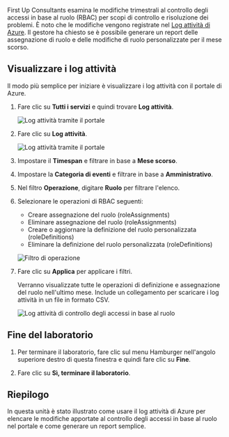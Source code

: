 First Up Consultants esamina le modifiche trimestrali al controllo degli accessi in base al ruolo (RBAC) per scopi di controllo e risoluzione dei problemi. È noto che le modifiche vengono registrate nel [Log attività di Azure](/azure/monitoring-and-diagnostics/monitoring-overview-activity-logs). Il gestore ha chiesto se è possibile generare un report delle assegnazione di ruolo e delle modifiche di ruolo personalizzate per il mese scorso.

## <a name="view-activity-logs"></a>Visualizzare i log attività

Il modo più semplice per iniziare è visualizzare i log attività con il portale di Azure.

1. Fare clic su **Tutti i servizi** e quindi trovare **Log attività**.

    ![Log attività tramite il portale](../media-draft/7-all-services-activity-log.png)

1. Fare clic su **Log attività**.

    ![Log attività tramite il portale](../media-draft/7-activity-log-portal.png)

1. Impostare il **Timespan** e filtrare in base a **Mese scorso**.

1. Impostare la **Categoria di eventi** e filtrare in base a **Amministrativo**.

1. Nel filtro **Operazione**, digitare **Ruolo** per filtrare l'elenco.

1. Selezionare le operazioni di RBAC seguenti:

    - Creare assegnazione del ruolo (roleAssignments)
    - Eliminare assegnazione del ruolo (roleAssignments)
    - Creare o aggiornare la definizione del ruolo personalizzata (roleDefinitions)
    - Eliminare la definizione del ruolo personalizzata (roleDefinitions)

    ![Filtro di operazione](../media-draft/7-operation-filter.png)

1. Fare clic su **Applica** per applicare i filtri.

    Verranno visualizzate tutte le operazioni di definizione e assegnazione del ruolo nell'ultimo mese. Include un collegamento per scaricare i log attività in un file in formato CSV.

    ![Log attività di controllo degli accessi in base al ruolo](../media-draft/7-activity-log-portal-filter.png)

## <a name="end-lab"></a>Fine del laboratorio

1. Per terminare il laboratorio, fare clic sul menu Hamburger nell'angolo superiore destro di questa finestra e quindi fare clic su **Fine**.

1. Fare clic su **Sì, terminare il laboratorio**.

## <a name="summary"></a>Riepilogo

In questa unità è stato illustrato come usare il log attività di Azure per elencare le modifiche apportate al controllo degli accessi in base al ruolo nel portale e come generare un report semplice.
